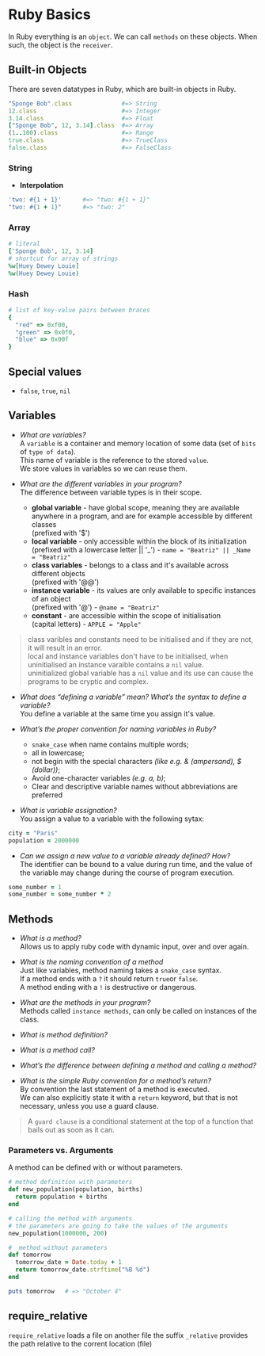 # Ruby Basics 

In Ruby everything is an `object`.
We can call `methods` on these objects. When such, the object is the `receiver`.

## Built-in Objects

There are seven datatypes in Ruby, which are built-in objects in Ruby.

```ruby
"Sponge Bob".class              #=> String
12.class                        #=> Integer
3.14.class                      #=> Float
["Sponge Bob", 12, 3.14].class  #=> Array
(1..100).class                  #=> Range
true.class                      #=> TrueClass
false.class                     #=> FalseClass
```

### String

- **Interpolation**

```ruby
'two: #{1 + 1}'      #=> "two: #{1 + 1}"
"two: #{1 + 1}"      #=> "two: 2"
```

### Array

```ruby
# literal 
['Sponge Bob', 12, 3.14]
# shortcut for array of strings
%w[Huey Dewey Louie]
%w(Huey Dewey Louie)
```

### Hash

```ruby
# list of key-value pairs between braces
{ 
  "red" => 0xf00, 
  "green" => 0x0f0,
  "blue" => 0x00f 
}
```

## Special values

- `false`, `true`, `nil`

## Variables

- *What are variables?*<br>
A `variable` is a container and memory location of some data (set of `bits` of `type of data`).<br>
This name of variable is the reference to the stored `value`.<br>
We store values in variables so we can reuse them.<br>

- *What are the different variables in your program?*<br>
The difference between variable types is in their scope.
    - **global variable** - have global scope, meaning they are available anywhere in a program, and are for example accessible by different classes<br>
      (prefixed with '$')
    - **local variable** -  only accessible within the block of its initialization<br>
      (prefixed with a lowercase letter || '_') - `name = "Beatriz" || _Name = "Beatriz"`
    - **class variables** - belongs to a class and it's available across different objects<br>
      (prefixed with '@@')
    - **instance variable** - its values are only available to specific instances of an object<br>
      (prefixed with '@') - `@name = "Beatriz"`
    - **constant** - are accessible within the scope of initialisation<br>
      (capital letters) - `APPLE = "Apple"`

> class varibles and constants need to be initialised and if they are not, it will result in an error.<br>
> local and instance variables don't have to be initialised, when uninitialised an instance varaible contains a `nil` value.<br>
> uninitialized global variable has a `nil` value and its use can cause the programs to be cryptic and complex.

- *What does “defining a variable” mean? What’s the syntax to define a variable?*<br>
You define a variable at the same time you assign it's value. 

- *What’s the proper convention for naming variables in Ruby?*<br>
    - `snake_case` when name contains multiple words;
    - all in lowercase;
    - not begin with the special characters *(like e.g. & (ampersand), $ (dollar))*;
    - Avoid one-character variables *(e.g. a, b)*;
    - Clear and descriptive variable names without abbreviations are preferred

- *What is variable assignation?*<br>
You assign a value to a variable with the following sytax:

```ruby
city = "Paris"
population = 2000000
```

- *Can we assign a new value to a variable already defined? How?*<br>
The identifier can be bound to a value during run time, and the value of the variable may change during the course of program execution.

```ruby
some_number = 1
some_number = some_number * 2
```

## Methods

- *What is a method?*<br> 
Allows us to apply ruby code with dynamic input, over and over again.

- *What is the naming convention of a method*<br>
Just like variables, method naming takes a `snake_case` syntax.<br>
If a method ends with a `?` it should return `true`or `false`.<br>
A method ending with a `!` is destructive or dangerous.

- *What are the methods in your program?*<br>
Methods called `instance methods`, can only be called on instances of the class.

- *What is method definition?*<br>

- *What is a method call?*<br>

- *What’s the difference between defining a method and calling a method?*<br>

- *What is the simple Ruby convention for a method’s return?*<br>
By convention the last statement of a method is executed.<br>
We can also explicitly state it with a `return` keyword, but that is not necessary, unless you use a guard clause.<br>

> A `guard clause` is a conditional statement at the top of a function that bails out as soon as it can.

### Parameters vs. Arguments

A method can be defined with or without parameters.

```ruby
# method definition with parameters
def new_population(population, births)
  return population + births
end

# calling the method with arguments
# the parameters are going to take the values of the arguments
new_population(1000000, 200)

#  method without parameters
def tomorrow
  tomorrow_date = Date.today + 1
  return tomorrow_date.strftime("%B %d")
end

puts tomorrow   # => "October 4"
```

## require_relative

`require_relative` loads a file on another file
the suffix `_relative` provides the path relative to the corrent location (file)